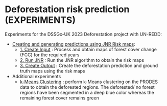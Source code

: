 # Deforestation risk prediction (EXPERIMENTS)

Experiments for the DSSGx-UK 2023 Deforestation project with UN-REDD:

- [Creating and generating predictions using JNR Risk maps](./JNR/):
    - [1. Create Input](./JNR/1.%20Create%20Input/) : Process and obtain maps of forest cover change (FCC) for the required years
    - [2. Run JNR](./JNR/2.%20Run%20JNR/) : Run the JNR algorithm to obtain the risk maps
    - [3. Create Output](./JNR/3.%20Create%20Output/) : Create the deforestation prediction and ground truth maps using the risk maps
- Additional experiments
    - [k-Means Clustering](./PRODES_clustering/) : perform k-Means clustering on the PRODES data to obtain the deforested regions. The deforested/ no forest regions have been segmented in a deep blue color whereas the remaining forest cover remains green
